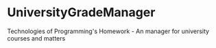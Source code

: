 # UniversityGradeManager
Technologies of Programming's Homework - An manager for university courses and matters
